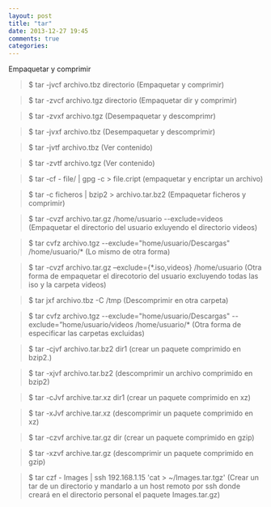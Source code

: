 ```yaml
---
layout: post
title: "tar"
date: 2013-12-27 19:45
comments: true
categories: 
---
```

Empaquetar y comprimir

>$ tar -jvcf archivo.tbz directorio (Empaquetar y comprimir)

>$ tar -zvcf archivo.tgz directorio (Empaquetar dir y comprimir)

>$ tar -zvxf archivo.tgz (Desempaquetar y descomprimr)

>$ tar -jvxf archivo.tbz (Desempaquetar y descomprimir)

>$ tar -jvtf archivo.tbz (Ver contenido)

>$ tar -zvtf archivo.tgz (Ver contenido)

>$ tar -cf  - file/ | gpg -c > file.cript  (empaquetar y encriptar un archivo)

>$ tar -c ficheros | bzip2 > archivo.tar.bz2 (Empaquetar ficheros y comprimir)

>$ tar -cvzf archivo.tar.gz /home/usuario --exclude=videos (Empaquetar el directorio del usuario exluyendo el directorio videos)

>$ tar cvfz archivo.tgz --exclude="home/usuario/Descargas" /home/usuario/* (Lo mismo de otra forma)

>$ tar -cvzf archivo.tar.gz –exclude={*.iso,videos} /home/usuario (Otra forma de empaquetar el direcotorio del usuario excluyendo todas las iso y la carpeta videos)

>$ tar jxf archivo.tbz -C /tmp (Descomprimir en otra carpeta)

>$ tar cvfz archivo.tgz --exclude="home/usuario/Descargas" --exclude=”home/usuario/videos  /home/usuario/* (Otra forma de especificar las carpetas excluidas)

>$ tar -cjvf archivo.tar.bz2 dir1 (crear un paquete comprimido en bzip2.)

>$ tar -xjvf archivo.tar.bz2 (descomprimir un archivo comprimido en bzip2)

>$ tar -cJvf archive.tar.xz dir1 (crear un paquete comprimido en xz)

>$ tar -xJvf archive.tar.xz (descomprimir un paquete comprimido en xz) 

>$ tar -czvf archive.tar.gz dir (crear un paquete comprimido en gzip)

>$ tar -xzvf archive.tar.gz (descomprimir un paquete comprimido en gzip)

>$ tar czf - Images | ssh 192.168.1.15 'cat > ~/Images.tar.tgz' (Crear un tar de un directorio y mandarlo a un host remoto por ssh donde creará en el directorio personal el paquete Images.tar.gz)

